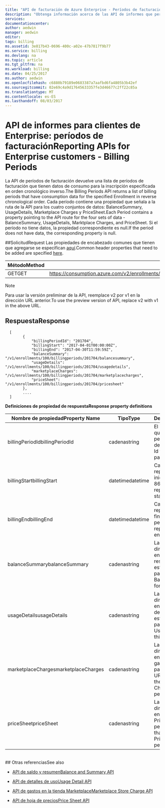 ```yaml
---
title: "API de facturación de Azure Enterprise - Períodos de facturació| Microsoft Docs"
description: "Obtenga información acerca de las API de informes que permiten a los clientes de Azure Enterprise extraer datos de consumo mediante programación."
services: 
documentationcenter: 
author: aedwin
manager: aedwin
editor: 
tags: billing
ms.assetid: 3e817b43-0696-400c-a02e-47b7817f9b77
ms.service: billing
ms.devlang: na
ms.topic: article
ms.tgt_pltfrm: na
ms.workload: billing
ms.date: 04/25/2017
ms.author: aedwin
ms.openlocfilehash: c6880b79189e0683387a7aafbd6fa4805b3b42ef
ms.sourcegitcommit: 02e69c4a9d17645633357fe3d46677c2ff22c85a
ms.translationtype: MT
ms.contentlocale: es-ES
ms.lasthandoff: 08/03/2017
---
```

# <a name="reporting-apis-for-enterprise-customers---billing-periods"></a><span data-ttu-id="fddef-103">API de informes para clientes de Enterprise: períodos de facturación</span><span class="sxs-lookup"><span data-stu-id="fddef-103">Reporting APIs for Enterprise customers - Billing Periods</span></span>

<span data-ttu-id="fddef-104">La API de períodos de facturación devuelve una lista de períodos de facturación que tienen datos de consumo para la inscripción especificada en orden cronológico inverso.</span><span class="sxs-lookup"><span data-stu-id="fddef-104">The Billing Periods API returns a list of billing periods that have consumption data for the specified Enrollment in reverse chronological order.</span></span> <span data-ttu-id="fddef-105">Cada período contiene una propiedad que señala a la ruta de la API para los cuatro conjuntos de datos: BalanceSummary, UsageDetails, Marketplace Charges y PriceSheet.</span><span class="sxs-lookup"><span data-stu-id="fddef-105">Each Period contains a property pointing to the API route for the four sets of data - BalanceSummary, UsageDetails, Marktplace Charges, and PriceSheet.</span></span> <span data-ttu-id="fddef-106">Si el período no tiene datos, la propiedad correspondiente es null.</span><span class="sxs-lookup"><span data-stu-id="fddef-106">If the period does not have data, the corresponding property is null.</span></span> 


##<a name="request"></a><span data-ttu-id="fddef-107">Solicitud</span><span class="sxs-lookup"><span data-stu-id="fddef-107">Request</span></span> 
<span data-ttu-id="fddef-108">Las propiedades de encabezado comunes que tienen que agregarse se especifican [aquí](billing-enterprise-api.md).</span><span class="sxs-lookup"><span data-stu-id="fddef-108">Common header properties that need to be added are specified [here](billing-enterprise-api.md).</span></span> 

|<span data-ttu-id="fddef-109">Método</span><span class="sxs-lookup"><span data-stu-id="fddef-109">Method</span></span> | <span data-ttu-id="fddef-110">URI de solicitud</span><span class="sxs-lookup"><span data-stu-id="fddef-110">Request URI</span></span>|
|-|-|
|<span data-ttu-id="fddef-111">GET</span><span class="sxs-lookup"><span data-stu-id="fddef-111">GET</span></span>| <span data-ttu-id="fddef-112">https://consumption.azure.com/v2/enrollments/{enrollmentNumber}/billingperiods</span><span class="sxs-lookup"><span data-stu-id="fddef-112">https://consumption.azure.com/v2/enrollments/{enrollmentNumber}/billingperiods</span></span>|

> [!Note]
> <span data-ttu-id="fddef-113">Para usar la versión preliminar de la API, reemplace v2 por v1 en la dirección URL anterior.</span><span class="sxs-lookup"><span data-stu-id="fddef-113">To use the preview version of API, replace v2 with v1 in the above URL.</span></span>
>

## <a name="response"></a><span data-ttu-id="fddef-114">Respuesta</span><span class="sxs-lookup"><span data-stu-id="fddef-114">Response</span></span>
 
    
    
      [
            {
                "billingPeriodId": "201704",
                "billingStart": "2017-04-01T00:00:00Z",
                "billingEnd": "2017-04-30T11:59:59Z",
                "balanceSummary": "/v1/enrollments/100/billingperiods/201704/balancesummary",
                "usageDetails": "/v1/enrollments/100/billingperiods/201704/usagedetails",
                "marketplaceCharges": "/v1/enrollments/100/billingperiods/201704/marketplacecharges",
                "priceSheet": "/v1/enrollments/100/billingperiods/201704/pricesheet"
            },          
            ....
      ]
    

<span data-ttu-id="fddef-115">**Definiciones de propiedad de respuesta**</span><span class="sxs-lookup"><span data-stu-id="fddef-115">**Response property definitions**</span></span>

|<span data-ttu-id="fddef-116">Nombre de propiedad</span><span class="sxs-lookup"><span data-stu-id="fddef-116">Property Name</span></span>| <span data-ttu-id="fddef-117">Tipo</span><span class="sxs-lookup"><span data-stu-id="fddef-117">Type</span></span>| <span data-ttu-id="fddef-118">Descripción</span><span class="sxs-lookup"><span data-stu-id="fddef-118">Description</span></span>
|-|-|-|
|<span data-ttu-id="fddef-119">billingPeriodId</span><span class="sxs-lookup"><span data-stu-id="fddef-119">billingPeriodId</span></span>| <span data-ttu-id="fddef-120">cadena</span><span class="sxs-lookup"><span data-stu-id="fddef-120">string</span></span>| <span data-ttu-id="fddef-121">El identificador único que representa un período de facturación determinado</span><span class="sxs-lookup"><span data-stu-id="fddef-121">The unique Id that represents a particular Billing period</span></span>|
|<span data-ttu-id="fddef-122">billingStart</span><span class="sxs-lookup"><span data-stu-id="fddef-122">billingStart</span></span>| <span data-ttu-id="fddef-123">datetime</span><span class="sxs-lookup"><span data-stu-id="fddef-123">datetime</span></span>| <span data-ttu-id="fddef-124">Cadena ISO 8601 que representa la fecha de inicio del período</span><span class="sxs-lookup"><span data-stu-id="fddef-124">ISO 8601 string representing the period start date</span></span>|
|<span data-ttu-id="fddef-125">billingEnd</span><span class="sxs-lookup"><span data-stu-id="fddef-125">billingEnd</span></span>| <span data-ttu-id="fddef-126">datetime</span><span class="sxs-lookup"><span data-stu-id="fddef-126">datetime</span></span>| <span data-ttu-id="fddef-127">Cadena ISO 8601 que representa la fecha de finalización del período</span><span class="sxs-lookup"><span data-stu-id="fddef-127">ISO 8601 string representing the period end date</span></span>|
|<span data-ttu-id="fddef-128">balanceSummary</span><span class="sxs-lookup"><span data-stu-id="fddef-128">balanceSummary</span></span>| <span data-ttu-id="fddef-129">cadena</span><span class="sxs-lookup"><span data-stu-id="fddef-129">string</span></span>| <span data-ttu-id="fddef-130">La ruta de acceso de la dirección URL que se enruta a los datos de resumen de saldos para este período</span><span class="sxs-lookup"><span data-stu-id="fddef-130">The URL path that routes to the Balance Summary data for this period</span></span>|
|<span data-ttu-id="fddef-131">usageDetails</span><span class="sxs-lookup"><span data-stu-id="fddef-131">usageDetails</span></span>| <span data-ttu-id="fddef-132">cadena</span><span class="sxs-lookup"><span data-stu-id="fddef-132">string</span></span>| <span data-ttu-id="fddef-133">La ruta de acceso de la dirección URL que se enruta a los datos de detalles de uso para este período</span><span class="sxs-lookup"><span data-stu-id="fddef-133">The URL path that routes to the Usage Details data for this period</span></span>|
|<span data-ttu-id="fddef-134">marketplaceCharges</span><span class="sxs-lookup"><span data-stu-id="fddef-134">marketplaceCharges</span></span>| <span data-ttu-id="fddef-135">cadena</span><span class="sxs-lookup"><span data-stu-id="fddef-135">string</span></span>| <span data-ttu-id="fddef-136">La ruta de acceso de la dirección URL que se enruta a los datos de gastos en Marketplace para este período</span><span class="sxs-lookup"><span data-stu-id="fddef-136">The URL path that routes to the Marketplace Charges data for this period</span></span>|
|<span data-ttu-id="fddef-137">priceSheet</span><span class="sxs-lookup"><span data-stu-id="fddef-137">priceSheet</span></span>| <span data-ttu-id="fddef-138">cadena</span><span class="sxs-lookup"><span data-stu-id="fddef-138">string</span></span>| <span data-ttu-id="fddef-139">La ruta de acceso de la dirección URL que se enruta a los datos de PriceSheet para este período</span><span class="sxs-lookup"><span data-stu-id="fddef-139">The URL path that routes to the PriceSheet data for this period</span></span>|

<br/>
## <a name="see-also"></a><span data-ttu-id="fddef-140">Otras referencias</span><span class="sxs-lookup"><span data-stu-id="fddef-140">See also</span></span>

* [<span data-ttu-id="fddef-141">API de saldo y resumen</span><span class="sxs-lookup"><span data-stu-id="fddef-141">Balance and Summary API</span></span>](billing-enterprise-api-balance-summary.md)

* [<span data-ttu-id="fddef-142">API de detalles de uso</span><span class="sxs-lookup"><span data-stu-id="fddef-142">Usage Detail API</span></span>](billing-enterprise-api-usage-detail.md) 

* [<span data-ttu-id="fddef-143">API de gastos en la tienda Marketplace</span><span class="sxs-lookup"><span data-stu-id="fddef-143">Marketplace Store Charge API</span></span>](billing-enterprise-api-marketplace-storecharge.md) 

* [<span data-ttu-id="fddef-144">API de hoja de precios</span><span class="sxs-lookup"><span data-stu-id="fddef-144">Price Sheet API</span></span>](billing-enterprise-api-pricesheet.md)